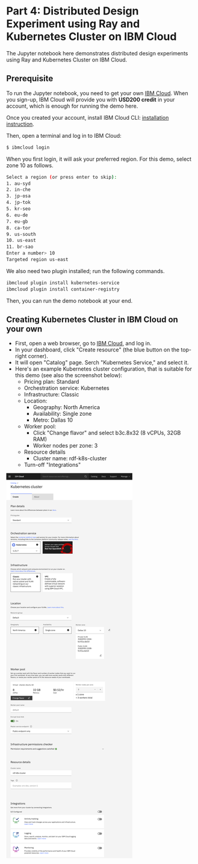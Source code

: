 # Part 4: Distributed Design Experiment using Ray and Kubernetes Cluster on IBM Cloud

The Jupyter notebook here demonstrates distributed design experiments using Ray and Kubernetes Cluster on IBM Cloud.

## Prerequisite

To run the Jupyter notebook, you need to get your own [IBM Cloud](https://cloud.ibm.com).
When you sign-up, IBM Cloud will provide you with **USD200 credit** in your account, which is enough for running the demo here.

Once you created your account, install IBM Cloud CLI: [installation instruction](https://cloud.ibm.com/docs/cli?topic=cli-getting-started).


Then, open a terminal and log in to IBM Cloud:

```bash
$ ibmcloud login
```

When you first login, it will ask your preferred region. For this demo, select zone 10 as follows.

```bash
Select a region (or press enter to skip):
1. au-syd
2. in-che
3. jp-osa
4. jp-tok
5. kr-seo
6. eu-de
7. eu-gb
8. ca-tor
9. us-south
10. us-east
11. br-sao
Enter a number> 10
Targeted region us-east
```

We also need two plugin installed; run the following commands.

```bash
ibmcloud plugin install kubernetes-service
ibmcloud plugin install container-registry
```

Then, you can run the demo notebook at your end.



## Creating Kubernetes Cluster in IBM Cloud on your own

* First, open a web browser, go to [IBM Cloud](https://cloud.ibm.com), and log in.
* In your dashboard, click "Create resource" (the blue button on the top-right corner).
* It will open "Catalog" page. Serch "Kubernetes Service," and select it.
* Here's an example Kubernetes cluster configuration, that is suitable for this demo (see also the screenshot below):
    - Pricing plan: Standard
    - Orchestration service: Kubernetes
    - Infrastructure: Classic
    - Location:
        - Geography: North America
        - Availability: Single zone
        - Metro: Dallas 10
    - Worker pool:
        - Click "Change flavor" and select b3c.8x32 (8 vCPUs, 32GB RAM)
        - Worker nodes per zone: 3
    - Resource details
        - Cluster name: rdf-k8s-cluster
    - Turn-off "Integrations"

![](./figs/ibm-cloud-configuration-example.png)
